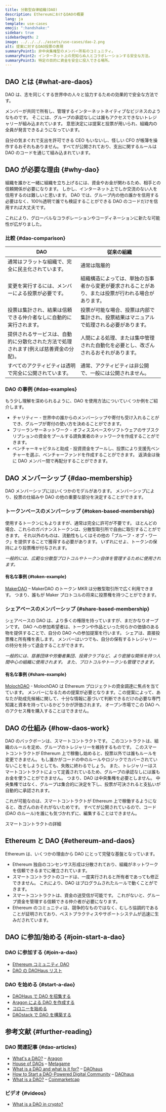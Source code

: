```yaml
---
title: 分散型自律組織(DAO)
description: EthereumにおけるDAOの概要
lang: ja
template: use-cases
emoji: ":handshake:"
sidebar: true
sidebarDepth: 2
image: ../../../../assets/use-cases/dao-2.png
alt: 提案に対するDAO投票の表現
summaryPoint1: 非中央集権型のメンバー所有のコミュニティ。
summaryPoint2: インターネット上の見知らぬ人とコラボレーションする安全な方法。
summaryPoint3: 特定の目的に資金を安全に投入できる場所。
---
```


## DAO とは {#what-are-daos}

DAO は、志を同じくする世界中の人々と協力するための効果的で安全な方法です。

メンバーが共同で所有し、管理するインターネットネイティブなビジネスのようなものです。 そこには、グループの承認なしには誰もアクセスできないトレジャリーが組み込まれています。 意思決定には提案と投票が用いられ、組織内の全員が発言できるようになっています。

自分の気まぐれで支出を許可できる CEO もいないし、怪しい CFO が帳簿を操作するおそれもありません。 すべてが公開されており、支出に関するルールは DAO のコードを通じて組み込まれています。

## DAO が必要な理由 {#why-dao}

組織を誰かと一緒に組織を立ち上げるには、資金やお金が関わるため、相手との信頼関係が必要になります。 しかし、インターネット上でしか交流のない人を信用するのは難しいと思います。 DAO では、グループ内の他の誰かを信用する必要はなく、100％透明で誰でも検証することができる DAO のコードだけを信用すれば大丈夫です。

これにより、グローバルなコラボレーションやコーディネーションに新たな可能性が広がりました。

### 比較 {#dao-comparison}

| DAO                                                                                  | 従来の組織                                                                                           |
| ------------------------------------------------------------------------------------ | ---------------------------------------------------------------------------------------------------- |
| 通常はフラットな組織で、完全に民主化されています。                                   | 通常は階層的                                                                                         |
| 変更を実行するには、メンバーによる投票が必要です。                                   | 組織構造によっては、単独の当事者から変更が要求されることがあり、または投票が行われる場合があります。 |
| 投票は集計され、結果は信頼できる仲介者なしに自動的に実行されます。                   | 投票が可能な場合、投票は内部で集計され、投票結果はマニュアルで処理される必要があります。             |
| 提供されるサービスは、自動的に分散化された方法で処理されます(例えば慈善資金の分配)。 | 人間による処理、または集中管理された自動化を必要とし、改ざんされるおそれがあります。                 |
| すべてのアクティビティは透明で完全に公開されています。                               | 通常、アクティビティは非公開で、一般には公開されません。                                             |

### DAO の事例 {#dao-examples}

もう少し理解を深められるように、DAO を使用方法についていくつか例をご紹介します。

- チャリティー - 世界中の誰からのメンバーシップや寄付も受け入れることができ、グループが寄付の使い方を決めることができます。
- フリーランサーネットワーク - オフィススペースやソフトウェアのサブスクリプションの資金をプールする請負業者のネットワークを作成することができます。
- ベンチャーキャピタルと助成 - 投資資金をプールし、投票により支援先ベンチャーを選ぶ、ベンチャーファンドを作成することができます。 返済金は後に DAO メンバー間で再配分することができます。

## DAO メンバーシップ {#dao-membership}

DAO メンバーシップにはいくつかのモデルがあります。 メンバーシップにより、投票の仕組みや DAO の他の重要な部分を決定することができます。

### トークンベースのメンバーシップ {#token-based-membership}

使用するトークンにもよりますが、通常は完全に許可が不要です。 ほとんどの場合、これらのガバナンストークンは、分散型取引所で自由に取引することができます。 それ以外のものは、流動性もしくはその他の「プルーフ・オブ・ワーク」を提供することで獲得する必要があります。 いずれにせよ、トークンの保持により投票権が付与されます。

_一般的には、広範な分散型プロトコルやトークン自体を管理するために使用されます。_

#### 有名な事例 {#token-example}

[MakerDAO](https://makerdao.com) – MakerDAO のトークン MKR は分散型取引所で広く利用できます。 つまり、誰もが Maker プロトコルの将来に投票権を持つことができます。

### シェアベースのメンバーシップ {#share-based-membership}

シェアベースの DAO は、より多くの権限を持っていますが、まだかなりオープンです。 DAO への参加希望者は、トークンや作品といった何らかの価値のある物を提供することで、自分の DAO への参加提案を行います。 シェアは、直接投票権と所有権を表します。 メンバーはいつでも、自分の保有するトレジャリーの持分を持って退会することができます。

_一般的には、慈善団体や労働者集団、投資クラブなど、より密接な関係を持つ人間中心の組織に使用されます。 また、プロトコルやトークンも管理できます。_

#### 有名な事例 {#share-example}

[MolochDAO](http://molochdao.com/) - MolochDAO は Ethereum プロジェクトの資金調達に焦点を当てています。 メンバーになるための提案が必要となります。この提案によって、あなたが助成先候補に関して、十分な情報に基づいて判断できるだけの必要な専門知識と資本を持っているかどうかが評価されます。 オープン市場でこの DAO へのアクセス権を購入することはできません。

## DAO の仕組み {#how-daos-work}

DAO のバックボーンは、スマートコントラクトです。 このコントラクトは、組織のルールを定め、グループのトレジャリーを維持するものです。 このスマートコントラクトが Ethereum 上で稼働し始めると、投票以外では誰もルールを変更できません。 もし誰かがコードの中のルールやロジックでカバーされていないことをしようとしても、失敗に終わるでしょう。 また、トレジャリーはスマートコントラクトによって定義されているため、グループの承認なしには誰もお金を使うことができません。 つまり、DAO は中央集権を必要としません。 中央集権ではなく、グループは集合的に決定を下し、投票が可決されると支払いが自動的に承認されます。

これが可能なのは、スマートコントラクトが Ethereum 上で稼働するようになると、改ざんのおそれがないためです。 すべてが公開されているので、コード(DAO のルール)を誰にも気づかれずに、編集することはできません。

<DocLink to="/developers/docs/smart-contracts/">
  スマートコントラクトの詳細
<DocLink/>

## Ethereum と DAO {#ethereum-and-daos}

Ethereum は、いくつかの理由から DAO にとって完璧な基盤となっています。

- Ethereum 独自のコンセンサス形成は分散されており、組織がネットワークを信頼できるまでに確立されています。
- スマートコントラクトのコードは、一度実行されると所有者であっても修正できません。 これにより、DAO はプログラムされたルールで動くことができます。
- スマートコントラクトは、資金の送受信が可能です。 これがないと、グループ資金を管理する信頼できる仲介者が必要になります。
- Ethereum のコミュニティは、競争的なものではなく、むしろ協調的であることが証明されており、ベストプラクティスやサポートシステムが迅速に生みだされています。

## DAO に参加/始める {#join-start-a-dao}

### DAO に参加する {#join-a-dao}

- [Ethereum コミュニティ DAO](/community/#decentralized-autonous-organizations-daos/community/#decentralized-autonous-organizations-daos)
- [DAO の DAOHaus リスト](https://app.daohaus.club/explore)

### DAO を始める {#start-a-dao}

- [DAOHaus で DAO を招集する](https://app.daohaus.club/summon)
- [Aragon による DAO を作成する](https://aragon.org/product)
- [コロニーを始める](https://colony.io/)
- [DAOstack で DAO を構築する](https://daostack.io/)

## 参考文献 {#further-reading}

### DAO 関連記事 {#dao-articles}

- [What's a DAO?](https://aragon.org/dao) – [Aragon](https://aragon.org/)
- [House of DAOs](https://wiki.metagame.wtf/docs/great-houses/house-of-daos) – [Metagame](https://wiki.metagame.wtf/)
- [What is a DAO and what is it for?](https://daohaus.substack.com/p/-what-is-a-dao-and-what-is-it-for) – [DAOhaus](https://daohaus.club/)
- [How to Start a DAO-Powered Digital Community](https://daohaus.substack.com/p/four-and-a-half-steps-to-start-a) – [DAOhaus](https://daohaus.club/)
- [What is a DAO?](https://coinmarketcap.com/alexandria/article/what-is-a-dao) – [Coinmarketcap](https://coinmarketcap.com)

### ビデオ {#videos}

- [What is a DAO in crypto?](https://youtu.be/KHm0uUPqmVE)
